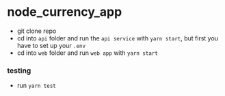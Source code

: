 # node_currency_app

- git clone repo
- cd into `api` folder and run the `api service` with  `yarn start`, but first you have to set up your `.env`
- cd into `web` folder and run `web app` with `yarn start`

### testing
- run `yarn test`